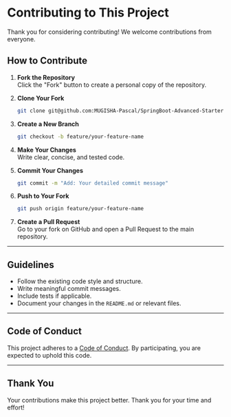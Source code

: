 # Contributing to This Project

Thank you for considering contributing! We welcome contributions from everyone.

##  How to Contribute

1. **Fork the Repository**  
   Click the "Fork" button to create a personal copy of the repository.

2. **Clone Your Fork**
   ```bash
   git clone git@github.com:MUGISHA-Pascal/SpringBoot-Advanced-Starter.git
   ```

3. **Create a New Branch**
   ```bash
   git checkout -b feature/your-feature-name
   ```

4. **Make Your Changes**  
   Write clear, concise, and tested code.

5. **Commit Your Changes**
   ```bash
   git commit -m "Add: Your detailed commit message"
   ```

6. **Push to Your Fork**
   ```bash
   git push origin feature/your-feature-name
   ```

7. **Create a Pull Request**  
   Go to your fork on GitHub and open a Pull Request to the main repository.

---

##  Guidelines

- Follow the existing code style and structure.
- Write meaningful commit messages.
- Include tests if applicable.
- Document your changes in the `README.md` or relevant files.

---

##  Code of Conduct

This project adheres to a [Code of Conduct](CODE_OF_CONDUCT.md). By participating, you are expected to uphold this code.

---

##  Thank You

Your contributions make this project better. Thank you for your time and effort!